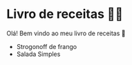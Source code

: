 
# Livro de receitas :man_cook:

Olá! Bem vindo ao meu livro de receitas :wave:

-   Strogonoff de frango
-   Salada Simples
